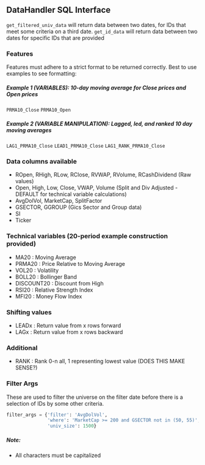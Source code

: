 ## DataHandler SQL Interface

`get_filtered_univ_data` will return data between two dates, for IDs that meet some criteria on a third date.
`get_id_data` will return data between two dates for specific IDs that are provided



### Features

Features must adhere to a strict format to be returned correctly. Best to use examples to see formatting:


##### Example 1 (VARIABLES): 10-day moving average for Close prices and Open prices

`PRMA10_Close`
`PRMA10_Open`


##### Example 2 (VARIABLE MANIPULATION): Lagged, led, and ranked 10 day moving averages

`LAG1_PRMA10_Close`
`LEAD1_PRMA10_Close`
`LAG1_RANK_PRMA10_Close`

### Data columns available

* ROpen, RHigh, RLow, RClose, RVWAP, RVolume, RCashDividend (Raw values)
* Open, High, Low, Close, VWAP, Volume (Split and Div Adjusted - DEFAULT for technical variable calculations)
* AvgDolVol, MarketCap, SplitFactor
* GSECTOR, GGROUP (Gics Sector and Group data)
* SI
* Ticker

### Technical variables (20-period example construction provided)

* MA20 : Moving Average
* PRMA20 : Price Relative to Moving Average
* VOL20 : Volatility
* BOLL20 : Bollinger Band
* DISCOUNT20 : Discount from High
* RSI20 : Relative Strength Index
* MFI20 : Money Flow Index

### Shifting values

* LEADx : Return value from x rows forward
* LAGx : Return value from x rows backward

### Additional

* RANK : Rank 0-n all, 1 representing lowest value (DOES THIS MAKE SENSE?)

### Filter Args

These are used to filter the universe on the filter date before there is a selection of IDs by some other criteria.
```python
filter_args = {'filter': 'AvgDolVol',
               'where': 'MarketCap >= 200 and GSECTOR not in (50, 55)',
               'univ_size': 1500}
```

##### Note:

* All characters must be capitalized


